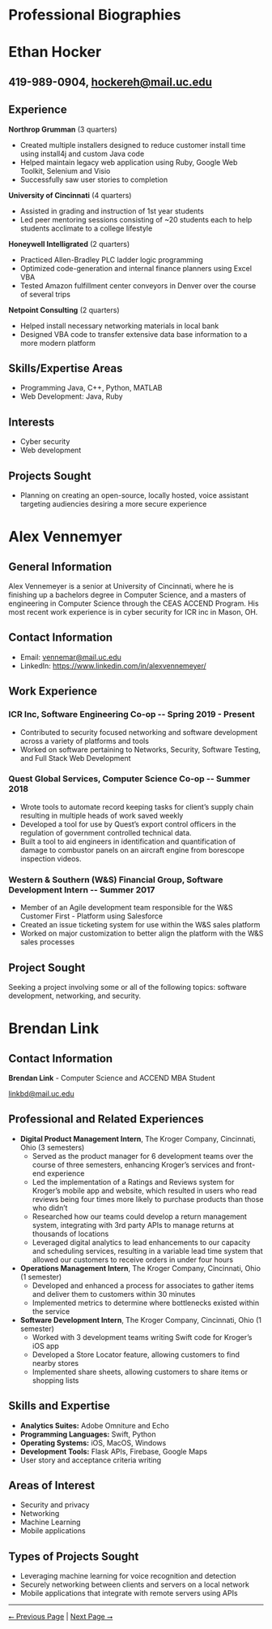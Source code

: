 # Professional Biographies


# **Ethan Hocker**
## 419-989-0904, hockereh@mail.uc.edu

## **Experience**

**Northrop Grumman**
(3 quarters)
- Created multiple installers designed to reduce customer install time using install4j and custom Java code
- Helped maintain legacy web application using Ruby, Google Web Toolkit, Selenium and Visio
- Successfully saw user stories to completion

**University of Cincinnati**
(4 quarters)

- Assisted in grading and instruction of 1st year students
- Led peer mentoring sessions consisting of ~20 students each to help students acclimate to a college lifestyle

**Honeywell Intelligrated**
(2 quarters)

- Practiced Allen-Bradley PLC ladder logic programming
- Optimized code-generation and internal finance planners using Excel VBA
- Tested Amazon fulfillment center conveyors in Denver over the course of several trips

**Netpoint Consulting**
(2 quarters)

- Helped install necessary networking materials in local bank
- Designed VBA code to transfer extensive data base information to a more modern platform

## **Skills/Expertise Areas**

- Programming Java, C++, Python, MATLAB
- Web Development: Java, Ruby

## **Interests**

- Cyber security
- Web development

## **Projects Sought**

- Planning on creating an open-source, locally hosted, voice assistant targeting audiencies desiring a more secure experience



# Alex Vennemyer

## General Information

Alex Vennemeyer is a senior at University of Cincinnati, where he is finishing up a bachelors degree in Computer Science, and a masters of engineering in Computer Science through the CEAS ACCEND Program. His most recent work experience is in cyber security for ICR inc in Mason, OH.

## Contact Information

- Email: vennemar@mail.uc.edu
- LinkedIn: <https://www.linkedin.com/in/alexvennemeyer/>

## Work Experience

### ICR Inc, Software Engineering Co-op -- Spring 2019 - Present

- Contributed to security focused networking and software development across a variety of platforms and tools
- Worked on software pertaining to Networks, Security, Software Testing, and Full Stack Web Development

### Quest Global Services, Computer Science Co-op -- Summer 2018

- Wrote tools to automate record keeping tasks for client’s supply chain  resulting in multiple heads of work saved weekly
- Developed a tool for use by Quest’s export control officers in the regulation of government controlled technical data.
- Built a tool to aid engineers in identification and quantification of  damage to combustor panels on an aircraft engine from borescope inspection videos.

### Western & Southern (W&S) Financial Group, Software Development Intern -- Summer 2017

- Member of an Agile development team responsible for the W&S Customer First - Platform using Salesforce
- Created an issue ticketing system for use within the W&S sales platform
- Worked on major customization to better align the platform with the W&S sales processes

## Project Sought

Seeking a project involving some or all of the following topics: software development, networking, and security.



# Brendan Link

## Contact Information
**Brendan Link** - Computer Science and ACCEND MBA Student

linkbd@mail.uc.edu

## Professional and Related Experiences
- **Digital Product Management Intern**, The Kroger Company, Cincinnati, Ohio (3 semesters)
    - Served as the product manager for 6 development teams over the course of three semesters, enhancing Kroger’s services and front-end experience
    - Led the implementation of a Ratings and Reviews system for Kroger’s mobile app and website, which resulted in users who read reviews being four times more likely to purchase products than those who didn’t
    - Researched how our teams could develop a return management system, integrating with 3rd party APIs to manage returns at thousands of locations
    - Leveraged digital analytics to lead enhancements to our capacity and scheduling services, resulting in a variable lead time system that allowed our customers to receive orders in under four hours
- **Operations Management Intern**, The Kroger Company, Cincinnati, Ohio (1 semester)
    - Developed and enhanced a process for associates to gather items and deliver them to customers within 30 minutes
    - Implemented metrics to determine where bottlenecks existed within the service
- **Software Development Intern**, The Kroger Company, Cincinnati, Ohio (1 semester)
    - Worked with 3 development teams writing Swift code for Kroger’s iOS app
    - Developed a Store Locator feature, allowing customers to find nearby stores
    - Implemented share sheets, allowing customers to share items or shopping lists

## Skills and Expertise
-	**Analytics Suites:** Adobe Omniture and Echo
-	**Programming Languages:** Swift, Python
-	**Operating Systems:** iOS, MacOS, Windows
-	**Development Tools:** Flask APIs, Firebase, Google Maps
-	User story and acceptance criteria writing

## Areas of Interest
-   Security and privacy
-   Networking
-	Machine Learning
-	Mobile applications

## Types of Projects Sought
-	Leveraging machine learning for voice recognition and detection
-	Securely networking between clients and servers on a local network
-	Mobile applications that integrate with remote servers using APIs


---

[⭠ Previous Page](07-self-assessment-essays.md) | [Next Page ⭢](09-budget.md)
